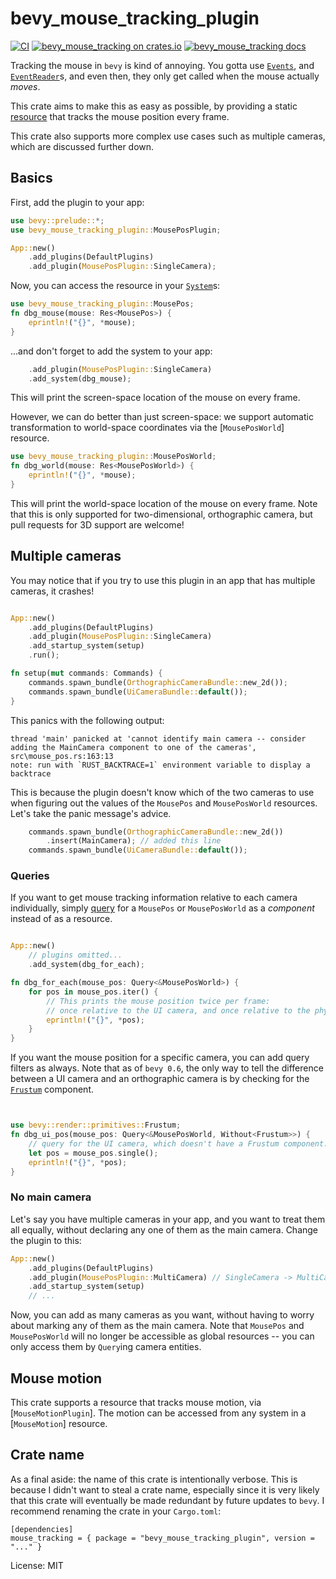 # bevy_mouse_tracking_plugin

[![CI](https://github.com/JoJoJet/bevy-mouse-tracking/actions/workflows/ci.yml/badge.svg)](https://github.com/JoJoJet/bevy-mouse-tracking/actions/workflows/ci.yml)
[![bevy_mouse_tracking on crates.io](https://img.shields.io/crates/v/bevy_mouse_tracking_plugin.svg)](https://crates.io/crates/bevy_mouse_tracking_plugin)
[![bevy_mouse_tracking docs](https://img.shields.io/badge/docs-docs.rs-orange.svg)](https://docs.rs/bevy_mouse_tracking_plugin)

Tracking the mouse in `bevy` is kind of annoying.
You gotta use [`Events`], and [`EventReader`]s, and even then, they only
get called when the mouse actually *moves*.

[`Events`]: bevy::app::Events
[`EventReader`]: bevy::app::EventReader

This crate aims to make this as easy as possible, by providing a
static [resource](bevy::ecs::system::Res) that tracks the mouse position every frame.

This crate also supports more complex use cases such as multiple cameras, which are discussed further down.

## Basics

First, add the plugin to your app:

```rust
use bevy::prelude::*;
use bevy_mouse_tracking_plugin::MousePosPlugin;

App::new()
    .add_plugins(DefaultPlugins)
    .add_plugin(MousePosPlugin::SingleCamera);
```

Now, you can access the resource in your [`System`]s:

[`System`]: bevy::ecs::system::System

```rust
use bevy_mouse_tracking_plugin::MousePos;
fn dbg_mouse(mouse: Res<MousePos>) {
    eprintln!("{}", *mouse);
}
```
...and don't forget to add the system to your app:
```rust
    .add_plugin(MousePosPlugin::SingleCamera)
    .add_system(dbg_mouse);

```

This will print the screen-space location of the mouse on every frame.

However, we can do better than just screen-space: we support automatic
transformation to world-space coordinates via the [`MousePosWorld`] resource.

```rust
use bevy_mouse_tracking_plugin::MousePosWorld;
fn dbg_world(mouse: Res<MousePosWorld>) {
    eprintln!("{}", *mouse);
}
```

This will print the world-space location of the mouse on every frame.
Note that this is only supported for two-dimensional, orthographic camera,
but pull requests for 3D support are welcome!

## Multiple cameras

You may notice that if you try to use this plugin in an app that has multiple cameras, it crashes!

```rust

App::new()
    .add_plugins(DefaultPlugins)
    .add_plugin(MousePosPlugin::SingleCamera)
    .add_startup_system(setup)
    .run();

fn setup(mut commands: Commands) {
    commands.spawn_bundle(OrthographicCameraBundle::new_2d());
    commands.spawn_bundle(UiCameraBundle::default());
}
```

This panics with the following output:

```
thread 'main' panicked at 'cannot identify main camera -- consider adding the MainCamera component to one of the cameras', src\mouse_pos.rs:163:13
note: run with `RUST_BACKTRACE=1` environment variable to display a backtrace
```

This is because the plugin doesn't know which of the two cameras to use when figuring out
the values of the `MousePos` and `MousePosWorld` resources. Let's take the panic message's advice.

```rust
    commands.spawn_bundle(OrthographicCameraBundle::new_2d())
        .insert(MainCamera); // added this line
    commands.spawn_bundle(UiCameraBundle::default());
```

### Queries

If you want to get mouse tracking information relative to each camera individually,
simply [query](bevy::ecs::system::Query) for a `MousePos` or `MousePosWorld` as a
_component_ instead of as a resource.

```rust

App::new()
    // plugins omitted...
    .add_system(dbg_for_each);

fn dbg_for_each(mouse_pos: Query<&MousePosWorld>) {
    for pos in mouse_pos.iter() {
        // This prints the mouse position twice per frame:
        // once relative to the UI camera, and once relative to the physical camera.
        eprintln!("{}", *pos);
    }
}
```

If you want the mouse position for a specific camera, you can add query filters as always.
Note that as of `bevy 0.6`, the only way to tell the difference between a UI camera and
an orthographic camera is by checking for the [`Frustum`] component.

[`Frustum`]: bevy::render::primitives::Frustum

```rust


use bevy::render::primitives::Frustum;
fn dbg_ui_pos(mouse_pos: Query<&MousePosWorld, Without<Frustum>>) {
    // query for the UI camera, which doesn't have a Frustum component.
    let pos = mouse_pos.single();
    eprintln!("{}", *pos);
}
```

### No main camera

Let's say you have multiple cameras in your app, and you want to treat them all equally,
without declaring any one of them as the main camera.
Change the plugin to this:

```rust
App::new()
    .add_plugins(DefaultPlugins)
    .add_plugin(MousePosPlugin::MultiCamera) // SingleCamera -> MultiCamera
    .add_startup_system(setup)
    // ...

```

Now, you can add as many cameras as you want, without having to worry about marking any
of them as the main camera.
Note that `MousePos` and `MousePosWorld` will no longer be accessible as global resources
-- you can only access them by `Query`ing camera entities.

## Mouse motion

This crate supports a resource that tracks mouse motion, via [`MouseMotionPlugin`].
The motion can be accessed from any system in a [`MouseMotion`] resource.

[`Res`]: bevy::ecs::system::Res

## Crate name

As a final aside: the name of this crate is intentionally verbose.
This is because I didn't want to steal a crate name, especially since
it is very likely that this crate will eventually be made redundant by
future updates to `bevy`.
I recommend renaming the crate in your `Cargo.toml`:
```
[dependencies]
mouse_tracking = { package = "bevy_mouse_tracking_plugin", version = "..." }
```

License: MIT
